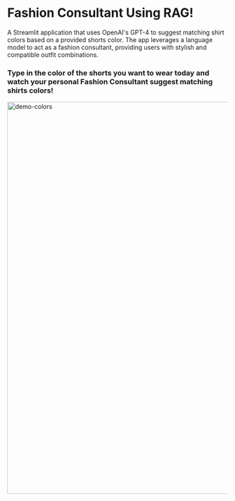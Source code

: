 # Fashion Consultant Using RAG!
A Streamlit application that uses OpenAI's GPT-4 to suggest matching shirt colors based on a provided shorts color. The app leverages a language model to act as a fashion consultant, providing users with stylish and compatible outfit combinations.

### Type in the color of the shorts you want to wear today and watch your personal Fashion Consultant suggest matching shirts colors!

<img width="894" alt="demo-colors" src="https://github.com/user-attachments/assets/313fabdd-ba17-4003-9f37-056f91127433">